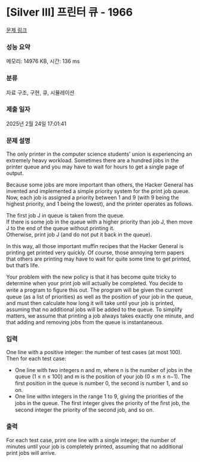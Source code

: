 # [Silver III] 프린터 큐 - 1966 

[문제 링크](https://www.acmicpc.net/problem/1966) 

### 성능 요약

메모리: 14976 KB, 시간: 136 ms

### 분류

자료 구조, 구현, 큐, 시뮬레이션

### 제출 일자

2025년 2월 24일 17:01:41

### 문제 설명

<p>The only printer in the computer science students’ union is experiencing an extremely heavy workload. Sometimes there are a hundred jobs in the printer queue and you may have to wait for hours to get a single page of output.</p>

<p>Because some jobs are more important than others, the Hacker General has invented and implemented a simple priority system for the print job queue. Now, each job is assigned a priority between 1 and 9 (with 9 being the highest priority, and 1 being the lowest), and the printer operates as follows.</p>

<p>The first job J in queue is taken from the queue.<br>
If there is some job in the queue with a higher priority than job J, then move J to the end of the queue without printing it.<br>
Otherwise, print job J (and do not put it back in the queue).</p>

<p>In this way, all those important muffin recipes that the Hacker General is printing get printed very quickly. Of course, those annoying term papers that others are printing may have to wait for quite some time to get printed, but that’s life.</p>

<p>Your problem with the new policy is that it has become quite tricky to determine when your print job will actually be completed. You decide to write a program to ﬁgure this out. The program will be given the current queue (as a list of priorities) as well as the position of your job in the queue, and must then calculate how long it will take until your job is printed, assuming that no additional jobs will be added to the queue. To simplify matters, we assume that printing a job always takes exactly one minute, and that adding and removing jobs from the queue is instantaneous.</p>

### 입력 

 <p>One line with a positive integer: the number of test cases (at most 100). Then for each test case:</p>

<ul>
	<li>One line with two integers n and m, where n is the number of jobs in the queue (1 ≤ n ≤ 100) and m is the position of your job (0 ≤ m ≤ n−1). The ﬁrst position in the queue is number 0, the second is number 1, and so on.</li>
	<li>One line withn integers in the range 1 to 9, giving the priorities of the jobs in the queue. The first integer gives the priority of the ﬁrst job, the second integer the priority of the second job, and so on.</li>
</ul>

### 출력 

 <p>For each test case, print one line with a single integer; the number of minutes until your job is completely printed, assuming that no additional print jobs will arrive.</p>

